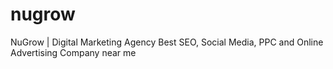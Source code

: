 # nugrow
NuGrow | Digital Marketing Agency Best SEO, Social Media, PPC and Online       Advertising Company near me

